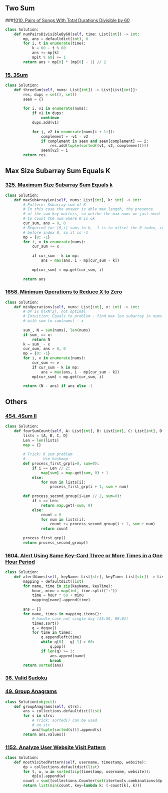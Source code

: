 
## Two Sum

###[1010. Pairs of Songs With Total Durations Divisible by 60](https://leetcode.com/problems/pairs-of-songs-with-total-durations-divisible-by-60/)

```python
class Solution:
    def numPairsDivisibleBy60(self, time: List[int]) -> int:
        mp, ans = defaultdict(int), 0
        for i, t in enumerate(time):
            k = 60 - t % 60
            ans += mp[k]
            mp[t % 60] += 1
        return ans + mp[0] * (mp[0] - 1) // 2
```

### [15. 3Sum](https://leetcode.com/problems/3sum/)

```python
class Solution:
    def threeSum(self, nums: List[int]) -> List[List[int]]:
        res, dups = set(), set()
        seen = {}
        
        for i, v1 in enumerate(nums):
            if v1 in dups:
                continue
            dups.add(v1)
            
            for j, v2 in enumerate(nums[i + 1:]):
                complement = -v1 - v2
                if complement in seen and seen[complement] == i:
                    res.add(tuple(sorted((v1, v2, complement))))
                seen[v2] = i
        return res
```


## Max Size Subarray Sum Equals K

### [325. Maximum Size Subarray Sum Equals k](https://leetcode.com/problems/maximum-size-subarray-sum-equals-k/)

```python
class Solution:
    def maxSubArrayLen(self, nums: List[int], k: int) -> int:
        # Pattern: Subarray sum of K
        # In this case the answer is able max length, the presence
        # of the sum key matters, so unlike the max nums we just need 
        # to count the num where 0 is ok
        cur_sum, ans = 0, 0
        # Required for [0,i] sums to k, -1 is to offset the 0 index, cuz o is
        # before index 0, so it is -1
        mp = {0: -1}
        for i, x in enumerate(nums):
            cur_sum += x
            
            if cur_sum - k in mp:
                ans = max(ans, i - mp[cur_sum - k])
            
            mp[cur_sum] = mp.get(cur_sum, i)
        
        return ans
```

### [1658. Minimum Operations to Reduce X to Zero](https://leetcode.com/problems/minimum-operations-to-reduce-x-to-zero/)

```python
class Solution:
    def minOperations(self, nums: List[int], x: int) -> int:
        # DP is O(xN^2), not optimal
        # Intuition: Equals to problem - find max len subarray in nums
        # with sum to sum(nums) - x
        
        sum_, N = sum(nums), len(nums)
        if sum_ == x:
            return N
        k = sum_ - x
        cur_sum, ans = 0, 0
        mp = {0: -1}
        for i, v in enumerate(nums):
            cur_sum += v
            if cur_sum - k in mp:
                ans = max(ans, i - mp[cur_sum - k])
            mp[cur_sum] = mp.get(cur_sum, i)
        
        return (N - ans) if ans else -1
```

## Others

### [454. 4Sum II](https://leetcode.com/problems/4sum-ii/)
```python
class Solution:
    def fourSumCount(self, A: List[int], B: List[int], C: List[int], D: List[int]) -> int:
        lists = [A, B, C, D]
        Len = len(lists)
        map = {}
        
        # Trick: K sum problem
        #        Use hashmap
        def process_first_grp(i=0, sum=0):
            if i == Len // 2:
                map[sum] = map.get(sum, 0) + 1
            else:
                for num in lists[i]:
                    process_first_grp(i + 1, sum + num)
        
        def process_second_group(i=Len // 2, sum=0):
            if i == Len:
                return map.get(-sum, 0)
            else:
                count = 0
                for num in lists[i]:
                    count += process_second_group(i + 1, sum + num)
                return count
        
        process_first_grp()
        return process_second_group()
```

### [1604. Alert Using Same Key-Card Three or More Times in a One Hour Period](https://leetcode.com/problems/alert-using-same-key-card-three-or-more-times-in-a-one-hour-period/)

```python
class Solution:
    def alertNames(self, keyName: List[str], keyTime: List[str]) -> List[str]:
        mapping = defaultdict(list)
        for name, time in zip(keyName, keyTime):
            hour, minu = map(int, time.split(":"))
            time = hour * 60 + minu
            mapping[name].append(time)
        
        ans = []
        for name, times in mapping.items():
            # handle case not single day [23:59, 00:01] 
            times.sort()
            q = deque()
            for time in times:
                q.appendleft(time)
                while q[0] - q[-1] > 60:
                    q.pop()
                if len(q) >= 3:
                    ans.append(name)
                    break
        return sorted(ans)
```

### [36. Valid Sudoku](https://leetcode.com/problems/valid-sudoku/)

### [49. Group Anagrams](https://leetcode.com/problems/group-anagrams/)

```python
class Solution(object):
    def groupAnagrams(self, strs):
        ans = collections.defaultdict(list)
        for s in strs:
            # Trick: sorted() can be used 
            # on str
            ans[tuple(sorted(s))].append(s)
        return ans.values()
```

### [1152. Analyze User Website Visit Pattern](https://leetcode.com/problems/analyze-user-website-visit-pattern/)

```python
class Solution:
    def mostVisitedPattern(self, username, timestamp, website):
        dp = collections.defaultdict(list)
        for t, u, w in sorted(zip(timestamp, username, website)):
            dp[u].append(w)
        count = sum([collections.Counter(set(itertools.combinations(dp[u], 3))) for u in dp], collections.Counter())
        return list(min(count, key=lambda k: (-count[k], k)))
```